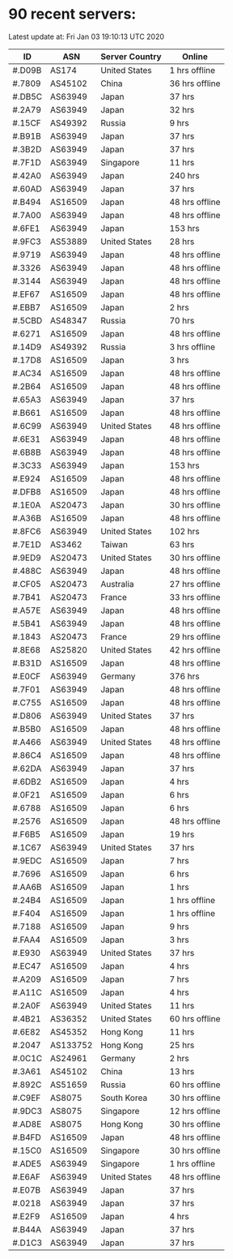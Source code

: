 # 90 recent servers:

Latest update at: Fri Jan 03 19:10:13 UTC 2020

| ID | ASN | Server Country | Online |
| -- | --- | -------------- | ------ |
| #.D09B | AS174 | United States | 1 hrs offline |
| #.7809 | AS45102 | China | 36 hrs offline |
| #.DB5C | AS63949 | Japan | 37 hrs |
| #.2A79 | AS63949 | Japan | 32 hrs |
| #.15CF | AS49392 | Russia | 9 hrs |
| #.B91B | AS63949 | Japan | 37 hrs |
| #.3B2D | AS63949 | Japan | 37 hrs |
| #.7F1D | AS63949 | Singapore | 11 hrs |
| #.42A0 | AS63949 | Japan | 240 hrs |
| #.60AD | AS63949 | Japan | 37 hrs |
| #.B494 | AS16509 | Japan | 48 hrs offline |
| #.7A00 | AS63949 | Japan | 48 hrs offline |
| #.6FE1 | AS63949 | Japan | 153 hrs |
| #.9FC3 | AS53889 | United States | 28 hrs |
| #.9719 | AS63949 | Japan | 48 hrs offline |
| #.3326 | AS63949 | Japan | 48 hrs offline |
| #.3144 | AS63949 | Japan | 48 hrs offline |
| #.EF67 | AS16509 | Japan | 48 hrs offline |
| #.EBB7 | AS16509 | Japan | 2 hrs |
| #.5CBD | AS48347 | Russia | 70 hrs |
| #.6271 | AS16509 | Japan | 48 hrs offline |
| #.14D9 | AS49392 | Russia | 3 hrs offline |
| #.17D8 | AS16509 | Japan | 3 hrs |
| #.AC34 | AS16509 | Japan | 48 hrs offline |
| #.2B64 | AS16509 | Japan | 48 hrs offline |
| #.65A3 | AS63949 | Japan | 37 hrs |
| #.B661 | AS16509 | Japan | 48 hrs offline |
| #.6C99 | AS63949 | United States | 48 hrs offline |
| #.6E31 | AS63949 | Japan | 48 hrs offline |
| #.6B8B | AS63949 | Japan | 48 hrs offline |
| #.3C33 | AS63949 | Japan | 153 hrs |
| #.E924 | AS16509 | Japan | 48 hrs offline |
| #.DFB8 | AS16509 | Japan | 48 hrs offline |
| #.1E0A | AS20473 | Japan | 30 hrs offline |
| #.A36B | AS16509 | Japan | 48 hrs offline |
| #.8FC6 | AS63949 | United States | 102 hrs |
| #.7E1D | AS3462 | Taiwan | 63 hrs |
| #.9ED9 | AS20473 | United States | 30 hrs offline |
| #.488C | AS63949 | Japan | 48 hrs offline |
| #.CF05 | AS20473 | Australia | 27 hrs offline |
| #.7B41 | AS20473 | France | 33 hrs offline |
| #.A57E | AS63949 | Japan | 48 hrs offline |
| #.5B41 | AS63949 | Japan | 48 hrs offline |
| #.1843 | AS20473 | France | 29 hrs offline |
| #.8E68 | AS25820 | United States | 42 hrs offline |
| #.B31D | AS16509 | Japan | 48 hrs offline |
| #.E0CF | AS63949 | Germany | 376 hrs |
| #.7F01 | AS63949 | Japan | 48 hrs offline |
| #.C755 | AS16509 | Japan | 48 hrs offline |
| #.D806 | AS63949 | United States | 37 hrs |
| #.B5B0 | AS16509 | Japan | 48 hrs offline |
| #.A466 | AS63949 | United States | 48 hrs offline |
| #.86C4 | AS16509 | Japan | 48 hrs offline |
| #.62DA | AS63949 | Japan | 37 hrs |
| #.6DB2 | AS16509 | Japan | 4 hrs |
| #.0F21 | AS16509 | Japan | 6 hrs |
| #.6788 | AS16509 | Japan | 6 hrs |
| #.2576 | AS16509 | Japan | 48 hrs offline |
| #.F6B5 | AS16509 | Japan | 19 hrs |
| #.1C67 | AS63949 | United States | 37 hrs |
| #.9EDC | AS16509 | Japan | 7 hrs |
| #.7696 | AS16509 | Japan | 6 hrs |
| #.AA6B | AS16509 | Japan | 1 hrs |
| #.24B4 | AS16509 | Japan | 1 hrs offline |
| #.F404 | AS16509 | Japan | 1 hrs offline |
| #.7188 | AS16509 | Japan | 9 hrs |
| #.FAA4 | AS16509 | Japan | 3 hrs |
| #.E930 | AS63949 | United States | 37 hrs |
| #.EC47 | AS16509 | Japan | 4 hrs |
| #.A209 | AS16509 | Japan | 7 hrs |
| #.A11C | AS16509 | Japan | 4 hrs |
| #.2A0F | AS63949 | United States | 11 hrs |
| #.4B21 | AS36352 | United States | 60 hrs offline |
| #.6E82 | AS45352 | Hong Kong | 11 hrs |
| #.2047 | AS133752 | Hong Kong | 25 hrs |
| #.0C1C | AS24961 | Germany | 2 hrs |
| #.3A61 | AS45102 | China | 13 hrs |
| #.892C | AS51659 | Russia | 60 hrs offline |
| #.C9EF | AS8075 | South Korea | 30 hrs offline |
| #.9DC3 | AS8075 | Singapore | 12 hrs offline |
| #.AD8E | AS8075 | Hong Kong | 30 hrs offline |
| #.B4FD | AS16509 | Japan | 48 hrs offline |
| #.15C0 | AS16509 | Singapore | 30 hrs offline |
| #.ADE5 | AS63949 | Singapore | 1 hrs offline |
| #.E6AF | AS63949 | United States | 48 hrs offline |
| #.E07B | AS63949 | Japan | 37 hrs |
| #.0218 | AS63949 | Japan | 37 hrs |
| #.E2F9 | AS16509 | Japan | 4 hrs |
| #.B44A | AS63949 | Japan | 37 hrs |
| #.D1C3 | AS63949 | Japan | 37 hrs |

